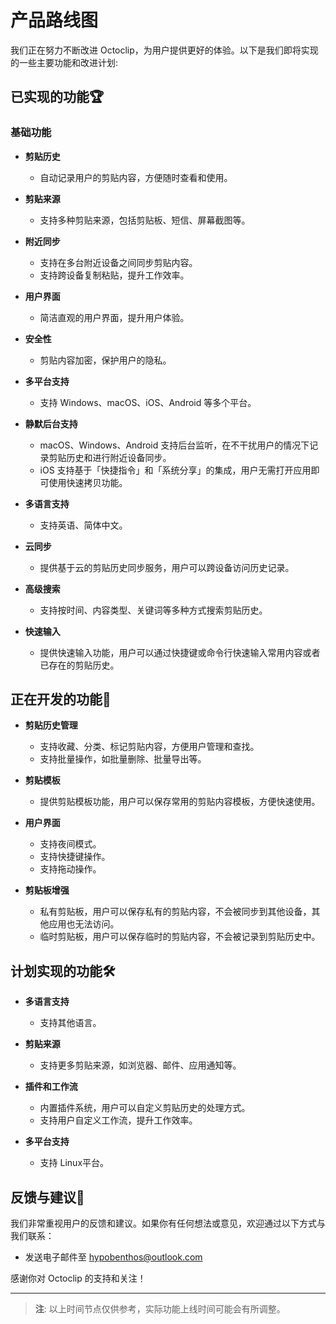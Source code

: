 # 产品路线图

我们正在努力不断改进 Octoclip，为用户提供更好的体验。以下是我们即将实现的一些主要功能和改进计划:

## 已实现的功能🏆

### 基础功能

- **剪贴历史**
  - 自动记录用户的剪贴内容，方便随时查看和使用。
  
- **剪贴来源**
  - 支持多种剪贴来源，包括剪贴板、短信、屏幕截图等。
  
- **附近同步**
  - 支持在多台附近设备之间同步剪贴内容。
  - 支持跨设备复制粘贴，提升工作效率。

- **用户界面**
  - 简洁直观的用户界面，提升用户体验。

- **安全性**
  - 剪贴内容加密，保护用户的隐私。

- **多平台支持**
  - 支持 Windows、macOS、iOS、Android 等多个平台。

- **静默后台支持**
  - macOS、Windows、Android 支持后台监听，在不干扰用户的情况下记录剪贴历史和进行附近设备同步。
  - iOS 支持基于「快捷指令」和「系统分享」的集成，用户无需打开应用即可使用快速拷贝功能。
  
- **多语言支持**
  - 支持英语、简体中文。

- **云同步**
  - 提供基于云的剪贴历史同步服务，用户可以跨设备访问历史记录。

- **高级搜索**
  - 支持按时间、内容类型、关键词等多种方式搜索剪贴历史。

- **快速输入**
  - 提供快速输入功能，用户可以通过快捷键或命令行快速输入常用内容或者已存在的剪贴历史。

## 正在开发的功能🚧

- **剪贴历史管理**
  - 支持收藏、分类、标记剪贴内容，方便用户管理和查找。
  - 支持批量操作，如批量删除、批量导出等。

- **剪贴模板**
  - 提供剪贴模板功能，用户可以保存常用的剪贴内容模板，方便快速使用。

- **用户界面**
  - 支持夜间模式。
  - 支持快捷键操作。
  - 支持拖动操作。

- **剪贴板增强**
  - 私有剪贴板，用户可以保存私有的剪贴内容，不会被同步到其他设备，其他应用也无法访问。
  - 临时剪贴板，用户可以保存临时的剪贴内容，不会被记录到剪贴历史中。

## 计划实现的功能🛠️

- **多语言支持**
  - 支持其他语言。
  
- **剪贴来源**
  - 支持更多剪贴来源，如浏览器、邮件、应用通知等。

- **插件和工作流**
  - 内置插件系统，用户可以自定义剪贴历史的处理方式。
  - 支持用户自定义工作流，提升工作效率。

- **多平台支持**
  - 支持 Linux平台。

## 反馈与建议💬

我们非常重视用户的反馈和建议。如果你有任何想法或意见，欢迎通过以下方式与我们联系：

- 发送电子邮件至 [hypobenthos@outlook.com](mailto:hypobenthos@outlook.com)

感谢你对 Octoclip 的支持和关注！

---

> **注**: 以上时间节点仅供参考，实际功能上线时间可能会有所调整。
